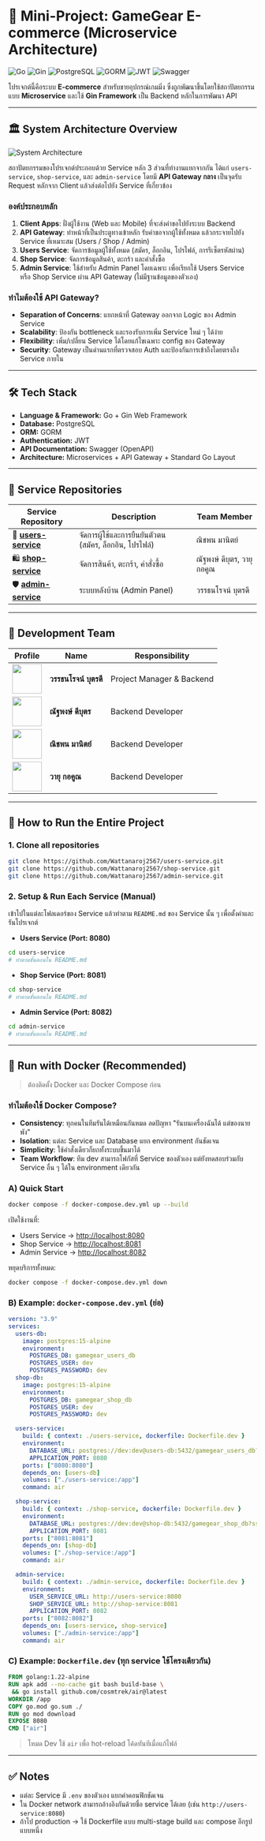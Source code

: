 # 🚀 Mini-Project: GameGear E-commerce (Microservice Architecture)

![Go](https://img.shields.io/badge/Go-1.24.6-00ADD8?style=for-the-badge\&logo=go)
![Gin](https://img.shields.io/badge/Gin-Framework-008ECF?style=for-the-badge\&logo=go)
![PostgreSQL](https://img.shields.io/badge/PostgreSQL-4169E1?style=for-the-badge\&logo=postgresql)
![GORM](https://img.shields.io/badge/GORM-B93527?style=for-the-badge)
![JWT](https://img.shields.io/badge/Auth-JWT-FF6F00?style=for-the-badge)
![Swagger](https://img.shields.io/badge/API-Swagger-85EA2D?style=for-the-badge\&logo=swagger)

โปรเจกต์นี้คือระบบ **E-commerce** สำหรับขายอุปกรณ์เกมมิ่ง ซึ่งถูกพัฒนาขึ้นโดยใช้สถาปัตยกรรมแบบ **Microservice** และใช้ **Gin Framework** เป็น Backend หลักในการพัฒนา API

---

## 🏛️ System Architecture Overview

![System Architecture](https://drive.google.com/uc?export=view&id=1PaLRNsrbhVisgQUEvg1LMezzYZ7zcBhw)

สถาปัตยกรรมของโปรเจกต์ประกอบด้วย Service หลัก 3 ส่วนที่ทำงานแยกจากกัน ได้แก่ `users-service`, `shop-service`, และ `admin-service` โดยมี **API Gateway กลาง** เป็นจุดรับ Request หลักจาก Client แล้วส่งต่อไปยัง Service ที่เกี่ยวข้อง

### องค์ประกอบหลัก

1. **Client Apps**: ฝั่งผู้ใช้งาน (Web และ Mobile) ที่จะส่งคำขอไปยังระบบ Backend
2. **API Gateway**: ทำหน้าที่เป็นประตูทางเข้าหลัก รับคำขอจากผู้ใช้ทั้งหมด แล้วกระจายไปยัง Service ที่เหมาะสม (Users / Shop / Admin)
3. **Users Service**: จัดการข้อมูลผู้ใช้ทั้งหมด (สมัคร, ล็อกอิน, โปรไฟล์, การรีเซ็ตรหัสผ่าน)
4. **Shop Service**: จัดการข้อมูลสินค้า, ตะกร้า และคำสั่งซื้อ
5. **Admin Service**: ใช้สำหรับ Admin Panel โดยเฉพาะ เพื่อเรียกใช้ Users Service หรือ Shop Service ผ่าน API Gateway (ไม่มีฐานข้อมูลของตัวเอง)

### ทำไมต้องใช้ API Gateway?

* **Separation of Concerns**: แยกหน้าที่ Gateway ออกจาก Logic ของ Admin Service
* **Scalability**: ป้องกัน bottleneck และรองรับการเพิ่ม Service ใหม่ ๆ ได้ง่าย
* **Flexibility**: เพิ่ม/เปลี่ยน Service ได้โดยแก้ไขเฉพาะ config ของ Gateway
* **Security**: Gateway เป็นด่านแรกที่ตรวจสอบ Auth และป้องกันการเข้าถึงโดยตรงถึง Service ภายใน

---

## 🛠️ Tech Stack

* **Language & Framework:** Go + Gin Web Framework
* **Database:** PostgreSQL
* **ORM:** GORM
* **Authentication:** JWT
* **API Documentation:** Swagger (OpenAPI)
* **Architecture:** Microservices + API Gateway + Standard Go Layout

---

## 📂 Service Repositories

| Service Repository                                                           | Description                                             | Team Member                |
| ---------------------------------------------------------------------------- | ------------------------------------------------------- | -------------------------- |
| 👤 **[users-service](https://github.com/Wattanaroj2567/users-service.git)**  | จัดการผู้ใช้และการยืนยันตัวตน (สมัคร, ล็อกอิน, โปรไฟล์) | ณิชพน มานิตย์              |
| 🛍️ **[shop-service](https://github.com/Wattanaroj2567/shop-service.git)**   | จัดการสินค้า, ตะกร้า, คำสั่งซื้อ                        | ณัฐพงษ์ ดีบุตร, วายุ กอคูณ |
| 🛡️ **[admin-service](https://github.com/Wattanaroj2567/admin-service.git)** | ระบบหลังบ้าน (Admin Panel)                              | วรรธนโรจน์ บุตรดี          |

---

## 🤝 Development Team

| Profile                                                                                                                       | Name                  | Responsibility            |
| ----------------------------------------------------------------------------------------------------------------------------- | --------------------- | ------------------------- |
| [<img src="https://github.com/Wattanaroj2567.png" width="60" height="60"/>](https://github.com/Wattanaroj2567)                | **วรรธนโรจน์ บุตรดี** | Project Manager & Backend |
| [<img src="https://avatars.githubusercontent.com/u/159878532?v=4" width="60" height="60"/>](https://github.com/Natthaphong66) | **ณัฐพงษ์ ดีบุตร**    | Backend Developer         |
| [<img src="https://avatars.githubusercontent.com/u/159880199?v=4" width="60" height="60"/>](https://github.com/nitchapon66)   | **ณิชพน มานิตย์**     | Backend Developer         |
| [<img src="https://avatars.githubusercontent.com/u/160033040?v=4" width="60" height="60"/>](https://github.com/FUJIKOTH)      | **วายุ กอคูณ**        | Backend Developer         |

---

## 🚀 How to Run the Entire Project

### 1. Clone all repositories

```bash
git clone https://github.com/Wattanaroj2567/users-service.git
git clone https://github.com/Wattanaroj2567/shop-service.git
git clone https://github.com/Wattanaroj2567/admin-service.git
```

### 2. Setup & Run Each Service (Manual)

เข้าไปในแต่ละโฟลเดอร์ของ Service แล้วทำตาม `README.md` ของ Service นั้น ๆ เพื่อตั้งค่าและรันโปรเจกต์

* **Users Service (Port: 8080)**

```bash
cd users-service
# ทำตามขั้นตอนใน README.md
```

* **Shop Service (Port: 8081)**

```bash
cd shop-service
# ทำตามขั้นตอนใน README.md
```

* **Admin Service (Port: 8082)**

```bash
cd admin-service
# ทำตามขั้นตอนใน README.md
```

---

## 🐋 Run with Docker (Recommended)

> ต้องติดตั้ง Docker และ Docker Compose ก่อน

### ทำไมต้องใช้ Docker Compose?

* **Consistency**: ทุกคนในทีมรันได้เหมือนกันหมด ลดปัญหา "รันบนเครื่องฉันได้ แต่ของนายพัง"
* **Isolation**: แต่ละ Service และ Database แยก environment กันชัดเจน
* **Simplicity**: ใช้คำสั่งเดียวก็ยกทั้งระบบขึ้นมาได้
* **Team Workflow**: ทีม dev สามารถโฟกัสที่ Service ของตัวเอง แต่ยังทดสอบร่วมกับ Service อื่น ๆ ได้ใน environment เดียวกัน

### A) Quick Start

```bash
docker compose -f docker-compose.dev.yml up --build
```

เปิดใช้งานที่:

* Users Service → [http://localhost:8080](http://localhost:8080)
* Shop Service → [http://localhost:8081](http://localhost:8081)
* Admin Service → [http://localhost:8082](http://localhost:8082)

หยุดบริการทั้งหมด:

```bash
docker compose -f docker-compose.dev.yml down
```

### B) Example: `docker-compose.dev.yml` (ย่อ)

```yaml
version: "3.9"
services:
  users-db:
    image: postgres:15-alpine
    environment:
      POSTGRES_DB: gamegear_users_db
      POSTGRES_USER: dev
      POSTGRES_PASSWORD: dev
  shop-db:
    image: postgres:15-alpine
    environment:
      POSTGRES_DB: gamegear_shop_db
      POSTGRES_USER: dev
      POSTGRES_PASSWORD: dev

  users-service:
    build: { context: ./users-service, dockerfile: Dockerfile.dev }
    environment:
      DATABASE_URL: postgres://dev:dev@users-db:5432/gamegear_users_db?sslmode=disable
      APPLICATION_PORT: 8080
    ports: ["8080:8080"]
    depends_on: [users-db]
    volumes: ["./users-service:/app"]
    command: air

  shop-service:
    build: { context: ./shop-service, dockerfile: Dockerfile.dev }
    environment:
      DATABASE_URL: postgres://dev:dev@shop-db:5432/gamegear_shop_db?sslmode=disable
      APPLICATION_PORT: 8081
    ports: ["8081:8081"]
    depends_on: [shop-db]
    volumes: ["./shop-service:/app"]
    command: air

  admin-service:
    build: { context: ./admin-service, dockerfile: Dockerfile.dev }
    environment:
      USER_SERVICE_URL: http://users-service:8080
      SHOP_SERVICE_URL: http://shop-service:8081
      APPLICATION_PORT: 8082
    ports: ["8082:8082"]
    depends_on: [users-service, shop-service]
    volumes: ["./admin-service:/app"]
    command: air
```

### C) Example: `Dockerfile.dev` (ทุก service ใช้โครงเดียวกัน)

```dockerfile
FROM golang:1.22-alpine
RUN apk add --no-cache git bash build-base \
 && go install github.com/cosmtrek/air@latest
WORKDIR /app
COPY go.mod go.sum ./
RUN go mod download
EXPOSE 8080
CMD ["air"]
```

> โหมด Dev ใช้ `air` เพื่อ hot-reload โค้ดทันทีเมื่อแก้ไฟล์

---

## ✅ Notes

* แต่ละ Service มี `.env` ของตัวเอง แยกค่าคอนฟิกชัดเจน
* ใน Docker network สามารถอ้างอิงกันด้วยชื่อ service ได้เลย (เช่น `http://users-service:8080`)
* ถ้าไป production → ใช้ Dockerfile แบบ multi-stage build และ compose อีกรูปแบบหนึ่ง
